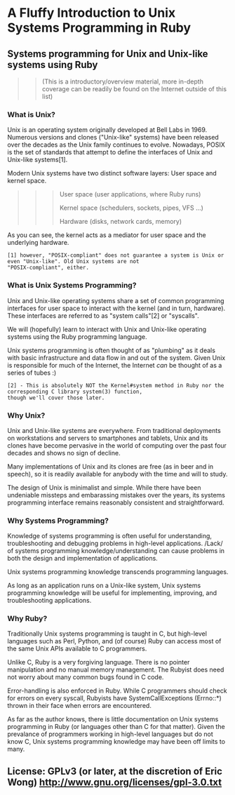 # A Fluffy Introduction to Unix Systems Programming in Ruby

## Systems programming for Unix and Unix-like systems using Ruby
>>(This is a introductory/overview material, more in-depth coverage can be
>>readily be found on the Internet outside of this list)

### What is Unix?
Unix is an operating system originally developed at Bell Labs in 1969. Numerous versions and clones ("Unix-like" systems) have been released over the decades as the Unix family continues to evolve.  Nowadays, POSIX is the set of standards that attempt to define the interfaces of Unix and Unix-like systems[1].

Modern Unix systems have two distinct software layers: User space and kernel space.

>>>User space (user applications, where Ruby runs)
>>>
>>>Kernel space (schedulers, sockets, pipes, VFS ...)
>>>
>>>Hardware (disks, network cards, memory)

As you can see, the kernel acts as a mediator for user space and the underlying hardware.

    [1] however, "POSIX-compliant" does not guarantee a system is Unix or even "Unix-like". Old Unix systems are not 
    "POSIX-compliant", either.

### What is Unix Systems Programming?
Unix and Unix-like operating systems share a set of common programming interfaces for user space to interact with the kernel (and in turn, hardware).  These interfaces are referred to as "system calls"[2] or "syscalls".

We will (hopefully) learn to interact with Unix and Unix-like operating systems using the Ruby programming language.

Unix systems programming is often thought of as "plumbing" as it deals with basic infrastructure and data flow in and out of the system.  Given Unix is responsible for much of the Internet, the Internet _can_ be thought of as a series of tubes :)

    [2] - This is absolutely NOT the Kernel#system method in Ruby nor the corresponding C library system(3) function, 
    though we'll cover those later.

### Why Unix?
Unix and Unix-like systems are everywhere.  From traditional deployments on workstations and servers to smartphones and tablets, Unix and its clones have become pervasive in the world of computing over the past four decades and shows no sign of decline.

Many implementations of Unix and its clones are free (as in beer and in speech), so it is readily available for anybody with the time and will to study.

The design of Unix is minimalist and simple.  While there have been undeniable missteps and embarassing mistakes over the years, its systems programming interface remains reasonably consistent and straightforward.

### Why Systems Programming?
Knowledge of systems programming is often useful for understanding, troubleshooting and debugging problems in high-level applications. /Lack/ of systems programming knowledge/understanding can cause problems in both the design and implementation of applications.

Unix systems programming knowledge transcends programming languages.

As long as an application runs on a Unix-like system, Unix systems programming knowledge will be useful for implementing, improving, and troubleshooting applications.

### Why Ruby?
Traditionally Unix systems programming is taught in C, but high-level languages such as Perl, Python, and (of course) Ruby can access most of the same Unix APIs available to C programmers.

Unlike C, Ruby is a very forgiving language.  There is no pointer manipulation and no manual memory management.  The Rubyist does need not worry about many common bugs found in C code.

Error-handling is also enforced in Ruby.  While C programmers should check for errors on every syscall, Rubyists have SystemCallExceptions (Errno::\*) thrown in their face when errors are encountered.

As far as the author knows, there is little documentation on Unix systems programming in Ruby (or languages other than C for that matter).  Given the prevalance of programmers working in high-level languages but do not know C, Unix systems programming knowledge may have been off limits to many.

## License: GPLv3 (or later, at the discretion of Eric Wong) http://www.gnu.org/licenses/gpl-3.0.txt
